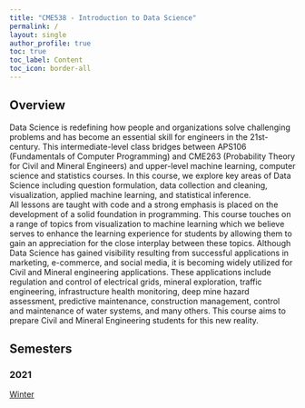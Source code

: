 ```yaml
---
title: "CME538 - Introduction to Data Science"
permalink: /
layout: single
author_profile: true
toc: true
toc_label: Content
toc_icon: border-all
---
```


## Overview
Data Science is redefining how people and organizations solve challenging problems and has become an essential skill for
 engineers in the 21st-century. This intermediate-level class bridges between APS106 (Fundamentals of Computer 
 Programming) and CME263 (Probability Theory for Civil and Mineral Engineers) and upper-level machine learning, 
 computer science and statistics courses. In this course, we explore key areas of Data Science including question 
 formulation, data collection and cleaning, visualization, applied machine learning, and statistical inference.  
 All lessons are taught with code and a strong emphasis is placed on the development of a solid foundation in 
 programming. This course touches on a range of topics from visualization to machine learning which we believe serves 
 to enhance the learning experience for students by allowing them to gain an appreciation for the close interplay 
 between these topics. Although Data Science has gained visibility resulting from successful applications in marketing, 
 e-commerce, and social media, it is becoming widely utilized for Civil and Mineral engineering applications. These 
 applications include regulation and control of electrical grids, mineral exploration, traffic engineering, 
 infrastructure health monitoring, deep mine hazard assessment, predictive maintenance, construction management, control 
 and maintenance of water systems, and many others. This course aims to prepare Civil and Mineral Engineering students 
 for this new reality.

## Semesters
### 2021
[Winter]()

